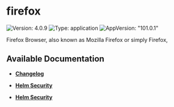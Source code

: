 # firefox

![Version: 4.0.9](https://img.shields.io/badge/Version-4.0.9-informational?style=flat-square) ![Type: application](https://img.shields.io/badge/Type-application-informational?style=flat-square) ![AppVersion: "101.0.1"](https://img.shields.io/badge/AppVersion-"101.0.1"-informational?style=flat-square)

Firefox Browser, also known as Mozilla Firefox or simply Firefox,

## Available Documentation

- [**Changelog**](CHANGELOG)

- [**Helm Security**](container-security)

- [**Helm Security**](helm-security)

